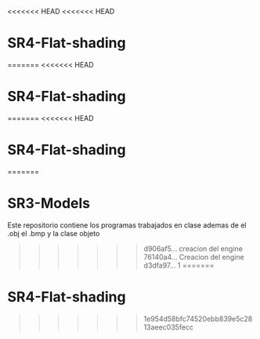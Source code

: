 <<<<<<< HEAD
<<<<<<< HEAD
# SR4-Flat-shading
=======
<<<<<<< HEAD
# SR4-Flat-shading
=======
<<<<<<< HEAD
# SR4-Flat-shading
=======
# SR3-Models
Este repositorio contiene los programas trabajados en clase ademas de el .obj el .bmp y la clase objeto
>>>>>>> d906af5... creacion del engine
>>>>>>> 76140a4... Creacion del engine
>>>>>>> d3dfa97... 1
=======

# SR4-Flat-shading

>>>>>>> 1e954d58bfc74520ebb839e5c2813aeec035fecc
